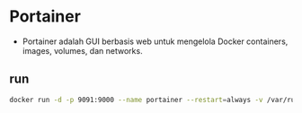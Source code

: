 # Portainer
- Portainer adalah GUI berbasis web untuk mengelola Docker containers, images, volumes, dan networks.

## run
```bash
docker run -d -p 9091:9000 --name portainer --restart=always -v /var/run/docker.sock:/var/run/docker.sock portainer/portainer-ce
```